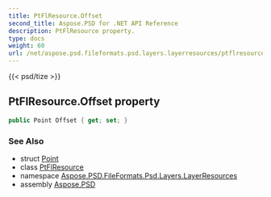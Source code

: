 ```yaml
---
title: PtFlResource.Offset
second_title: Aspose.PSD for .NET API Reference
description: PtFlResource property. 
type: docs
weight: 60
url: /net/aspose.psd.fileformats.psd.layers.layerresources/ptflresource/offset/
---
```

{{< psd/tize >}}
## PtFlResource.Offset property

```csharp
public Point Offset { get; set; }
```

### See Also

* struct [Point](../../../aspose.psd/point/)
* class [PtFlResource](../)
* namespace [Aspose.PSD.FileFormats.Psd.Layers.LayerResources](../../ptflresource/)
* assembly [Aspose.PSD](../../../)


